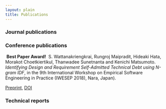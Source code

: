 ```yaml
---
layout: plain
title: Publications
---
```


### Journal publications

### Conference publications
<i class="fa fa-certificate" aria-hidden="true"></i>&nbsp;**Best Paper Award!**&nbsp;<i class="fa fa-certificate" aria-hidden="true"></i>&nbsp;S. Wattanakriengkrai, Rungroj Maipradit, Hideaki Hata, Morakot Choetkiertikul, Thanwadee Sunetnanta and Kenichi Matsumoto. *Identifying Design and Requirement Self-Admitted Technical Debt using N-gram IDF*, in the 9th International Workshop on Empirical Software Engineering in Practice (IWESEP 2018), Nara, Japan).

[Preprint](files/technical_debt_classification.pdf), [DOI](https://ieeexplore.ieee.org/document/8661216)

### Technical reports
